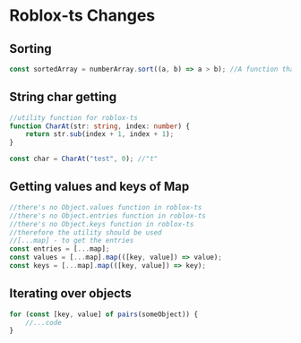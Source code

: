 # Roblox-ts Changes

## Sorting

```ts
const sortedArray = numberArray.sort((a, b) => a > b); //A function that defines the sort order. Returns true when the first element must come before the second. If omitted, the array is sorted according to the < operator.
```

## String char getting

```ts
//utility function for roblox-ts
function CharAt(str: string, index: number) {
	return str.sub(index + 1, index + 1);
}

const char = CharAt("test", 0); //"t"
```

## Getting values and keys of Map

```ts
//there's no Object.values function in roblox-ts
//there's no Object.entries function in roblox-ts
//there's no Object.keys function in roblox-ts
//therefore the utility should be used
//[...map] - to get the entries
const entries = [...map];
const values = [...map].map(([key, value]) => value);
const keys = [...map].map(([key, value]) => key);
```

## Iterating over objects

```ts
for (const [key, value] of pairs(someObject)) {
	//...code
}
```

